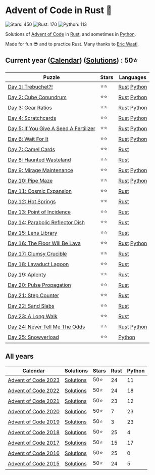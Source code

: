 # Advent of Code in Rust 🦀

![Stars: 450](https://img.shields.io/badge/Stars-450⭐-blue)
![Rust: 170](https://img.shields.io/badge/Rust-170-cyan?logo=Rust)
![Python: 113](https://img.shields.io/badge/Python-113-cyan?logo=Python)

Solutions of [Advent of Code](https://adventofcode.com/) in [Rust](https://www.rust-lang.org), and sometimes in [Python](https://www.python.org/).

Made for fun 😎 and to practice Rust. Many thanks to [Eric Wastl](https://twitter.com/ericwastl).

## Current year ([Calendar](https://adventofcode.com/2023)) ([Solutions](2023/)) : 50⭐

Puzzle                                                                        | Stars | Languages
----------------------------------------------------------------------------- | ----- | -----------
[Day 1: Trebuchet?!](https://adventofcode.com/2023/day/1)                     | ⭐⭐  | [Rust](2023/day1/day1.rs) [Python](2023/day1/day1.py)
[Day 2: Cube Conundrum](https://adventofcode.com/2023/day/2)                  | ⭐⭐  | [Rust](2023/day2/day2.rs) [Python](2023/day2/day2.py)
[Day 3: Gear Ratios](https://adventofcode.com/2023/day/3)                     | ⭐⭐  | [Rust](2023/day3/day3.rs) [Python](2023/day3/day3.py)
[Day 4: Scratchcards](https://adventofcode.com/2023/day/4)                    | ⭐⭐  | [Rust](2023/day4/day4.rs) [Python](2023/day4/day4.py)
[Day 5: If You Give A Seed A Fertilizer](https://adventofcode.com/2023/day/5) | ⭐⭐  | [Rust](2023/day5/day5.rs) [Python](2023/day5/day5_bruteforce.py)
[Day 6: Wait For It](https://adventofcode.com/2023/day/6)                     | ⭐⭐  | [Rust](2023/day6/day6.rs) [Python](2023/day6/day6.py)
[Day 7: Camel Cards](https://adventofcode.com/2023/day/7)                     | ⭐⭐  | [Rust](2023/day7/day7.rs)
[Day 8: Haunted Wasteland](https://adventofcode.com/2023/day/8)               | ⭐⭐  | [Rust](2023/day8/day8.rs)
[Day 9: Mirage Maintenance](https://adventofcode.com/2023/day/9)              | ⭐⭐  | [Rust](2023/day9/day9.rs) [Python](2023/day9/day9.py)
[Day 10: Pipe Maze](https://adventofcode.com/2023/day/10)                     | ⭐⭐  | [Rust](2023/day10/day10.rs) [Python](2023/day10/day10.py)
[Day 11: Cosmic Expansion](https://adventofcode.com/2023/day/11)              | ⭐⭐  | [Rust](2023/day11/day11.rs)
[Day 12: Hot Springs](https://adventofcode.com/2023/day/12)                   | ⭐⭐  | [Rust](2023/day12/day12.rs)
[Day 13: Point of Incidence](https://adventofcode.com/2023/day/13)            | ⭐⭐  | [Rust](2023/day13/day13.rs)
[Day 14: Parabolic Reflector Dish](https://adventofcode.com/2023/day/14)      | ⭐⭐  | [Rust](2023/day14/day14.rs)
[Day 15: Lens Library](https://adventofcode.com/2023/day/15)                  | ⭐⭐  | [Rust](2023/day15/day15.rs)
[Day 16: The Floor Will Be Lava](https://adventofcode.com/2023/day/16)        | ⭐⭐  | [Rust](2023/day16/day16.rs) [Python](2023/day16/day16.py)
[Day 17: Clumsy Crucible](https://adventofcode.com/2023/day/17)               | ⭐⭐  | [Rust](2023/day17/day17.rs)
[Day 18: Lavaduct Lagoon](https://adventofcode.com/2023/day/18)               | ⭐⭐  | [Rust](2023/day18/day18.rs)
[Day 19: Aplenty](https://adventofcode.com/2023/day/19)                       | ⭐⭐  | [Rust](2023/day19/day19.rs)
[Day 20: Pulse Propagation](https://adventofcode.com/2023/day/20)             | ⭐⭐  | [Rust](2023/day20/day20.rs)
[Day 21: Step Counter](https://adventofcode.com/2023/day/21)                  | ⭐⭐  | [Rust](2023/day21/day21.rs)
[Day 22: Sand Slabs](https://adventofcode.com/2023/day/22)                    | ⭐⭐  | [Rust](2023/day22/day22.rs)
[Day 23: A Long Walk](https://adventofcode.com/2023/day/23)                   | ⭐⭐  | [Rust](2023/day23/day23.rs)
[Day 24: Never Tell Me The Odds](https://adventofcode.com/2023/day/24)        | ⭐⭐  | [Rust](2023/day24/day24.rs) [Python](2023/day24/day24.py)
[Day 25: Snowverload](https://adventofcode.com/2023/day/25)                   | ⭐⭐  | [Python](2023/day25/day25.py)

## All years

Calendar | Solutions | Stars | Rust | Python
-------- | --------- | ----- | ---- | ------
[Advent of Code 2023](https://adventofcode.com/2023) | [Solutions](2023/README.md) |  50⭐ |  24 |  11
[Advent of Code 2022](https://adventofcode.com/2022) | [Solutions](2022/README.md) |  50⭐ |  24 |  18
[Advent of Code 2021](https://adventofcode.com/2021) | [Solutions](2021/README.md) |  50⭐ |  23 |  12
[Advent of Code 2020](https://adventofcode.com/2020) | [Solutions](2020/README.md) |  50⭐ |   7 |  23
[Advent of Code 2019](https://adventofcode.com/2019) | [Solutions](2019/README.md) |  50⭐ |   3 |  23
[Advent of Code 2018](https://adventofcode.com/2018) | [Solutions](2018/README.md) |  50⭐ |  25 |   4
[Advent of Code 2017](https://adventofcode.com/2017) | [Solutions](2017/README.md) |  50⭐ |  15 |  17
[Advent of Code 2016](https://adventofcode.com/2016) | [Solutions](2016/README.md) |  50⭐ |  25 |   0
[Advent of Code 2015](https://adventofcode.com/2015) | [Solutions](2015/README.md) |  50⭐ |  24 |   5
